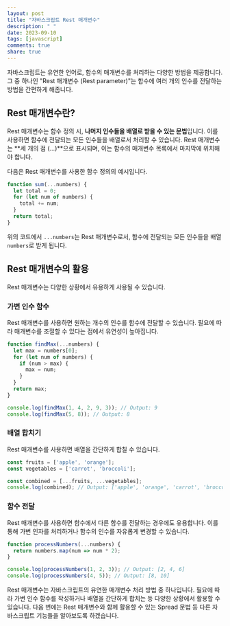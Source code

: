 ```yaml
---
layout: post
title: "자바스크립트 Rest 매개변수"
description: " "
date: 2023-09-10
tags: [javascript]
comments: true
share: true
---
```


자바스크립트는 유연한 언어로, 함수의 매개변수를 처리하는 다양한 방법을 제공합니다. 그 중 하나인 "Rest 매개변수 (Rest parameter)"는 함수에 여러 개의 인수를 전달하는 방법을 간편하게 해줍니다.

## Rest 매개변수란?

Rest 매개변수는 함수 정의 시, **나머지 인수들을 배열로 받을 수 있는 문법**입니다. 이를 사용하면 함수에 전달되는 모든 인수들을 배열로서 처리할 수 있습니다. Rest 매개변수는 **세 개의 점 (...)**으로 표시되며, 이는 함수의 매개변수 목록에서 마지막에 위치해야 합니다.

다음은 Rest 매개변수를 사용한 함수 정의의 예시입니다.

```javascript
function sum(...numbers) {
  let total = 0;
  for (let num of numbers) {
    total += num;
  }
  return total;
}
```

위의 코드에서 `...numbers`는 Rest 매개변수로서, 함수에 전달되는 모든 인수들을 배열 `numbers`로 받게 됩니다.

## Rest 매개변수의 활용

Rest 매개변수는 다양한 상황에서 유용하게 사용될 수 있습니다.

### 가변 인수 함수

Rest 매개변수를 사용하면 원하는 개수의 인수를 함수에 전달할 수 있습니다. 필요에 따라 매개변수를 조절할 수 있다는 점에서 유연성이 높아집니다.

```javascript
function findMax(...numbers) {
  let max = numbers[0];
  for (let num of numbers) {
    if (num > max) {
      max = num;
    }
  }
  return max;
}

console.log(findMax(1, 4, 2, 9, 3)); // Output: 9
console.log(findMax(5, 8)); // Output: 8
```

### 배열 합치기

Rest 매개변수를 사용하면 배열을 간단하게 합칠 수 있습니다.

```javascript
const fruits = ['apple', 'orange'];
const vegetables = ['carrot', 'broccoli'];

const combined = [...fruits, ...vegetables];
console.log(combined); // Output: ['apple', 'orange', 'carrot', 'broccoli']
```

### 함수 전달

Rest 매개변수를 사용하면 함수에서 다른 함수를 전달하는 경우에도 유용합니다. 이를 통해 가변 인자를 처리하거나 함수의 인수를 자유롭게 변경할 수 있습니다.

```javascript
function processNumbers(...numbers) {
  return numbers.map(num => num * 2);
}

console.log(processNumbers(1, 2, 3)); // Output: [2, 4, 6]
console.log(processNumbers(4, 5)); // Output: [8, 10]
```

Rest 매개변수는 자바스크립트의 유연한 매개변수 처리 방법 중 하나입니다. 필요에 따라 가변 인수 함수를 작성하거나 배열을 간단하게 합치는 등 다양한 상황에서 활용할 수 있습니다. 다음 번에는 Rest 매개변수와 함께 활용할 수 있는 Spread 문법 등 다른 자바스크립트 기능들을 알아보도록 하겠습니다.